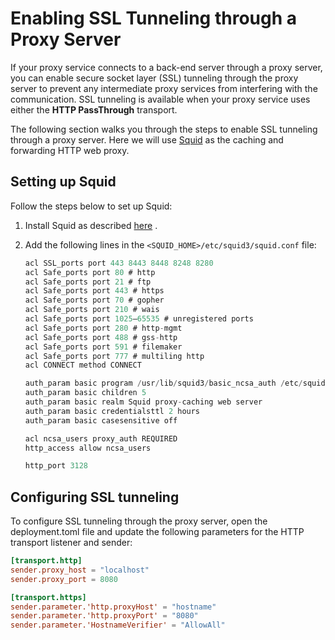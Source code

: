 # Enabling SSL Tunneling through a Proxy Server

If your proxy service connects to a back-end server through a proxy server, you can enable secure socket layer (SSL) tunneling through the proxy server to prevent any intermediate proxy services from interfering with the communication. SSL tunneling is available when your proxy service uses either the **HTTP PassThrough** transport.

The following section walks you through the steps to enable SSL tunneling through a proxy server. Here we will use [Squid](http://www.squid-cache.org/) as the caching and forwarding HTTP web proxy.

## Setting up Squid

Follow the steps below to set up Squid:

1.  Install Squid as described [here](http://wiki.squid-cache.org/SquidFaq/InstallingSquid) .
2.  Add the following lines in the `<SQUID_HOME>/etc/squid3/squid.conf` file:

    ```java
    acl SSL_ports port 443 8443 8448 8248 8280
    acl Safe_ports port 80 # http
    acl Safe_ports port 21 # ftp
    acl Safe_ports port 443 # https
    acl Safe_ports port 70 # gopher
    acl Safe_ports port 210 # wais
    acl Safe_ports port 1025–65535 # unregistered ports
    acl Safe_ports port 280 # http-mgmt
    acl Safe_ports port 488 # gss-http
    acl Safe_ports port 591 # filemaker
    acl Safe_ports port 777 # multiling http
    acl CONNECT method CONNECT

    auth_param basic program /usr/lib/squid3/basic_ncsa_auth /etc/squid3/basic_pw
    auth_param basic children 5
    auth_param basic realm Squid proxy-caching web server
    auth_param basic credentialsttl 2 hours
    auth_param basic casesensitive off

    acl ncsa_users proxy_auth REQUIRED
    http_access allow ncsa_users

    http_port 3128
    ```

## Configuring SSL tunneling

To configure SSL tunneling through the proxy server, open the deployment.toml file and update the following parameters for the HTTP transport listener and sender:

```toml tab='Passthrough HTTP'
[transport.http]
sender.proxy_host = "localhost"                           
sender.proxy_port = 8080
```

```toml tab='Passthrough HTTPS'
[transport.https]
sender.parameter.'http.proxyHost' = "hostname"
sender.parameter.'http.proxyPort' = "8080"
sender.parameter.'HostnameVerifier' = "AllowAll"
```